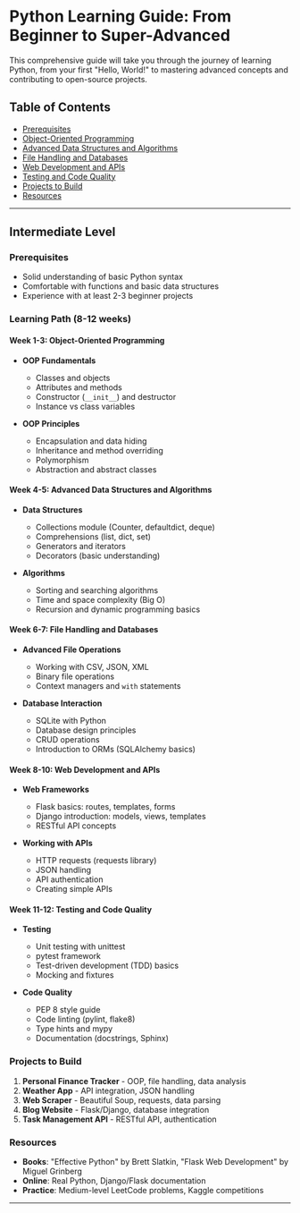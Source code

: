 # Python Learning Guide: From Beginner to Super-Advanced

This comprehensive guide will take you through the journey of learning Python, from your first "Hello, World!" to mastering advanced concepts and contributing to open-source projects.

## Table of Contents
- [Prerequisites](#prerequisites)
- [Object-Oriented Programming](#object-oriented-programming)
- [Advanced Data Structures and Algorithms](#advanced-data-structures-and-algorithms)
- [File Handling and Databases](#file-handling-and-databases)
- [Web Development and APIs](#web-development-and-apis)
- [Testing and Code Quality](#testing-and-code-quality)
- [Projects to Build](#projects-to-build)
- [Resources](#resources)
---


## Intermediate Level

### Prerequisites
- Solid understanding of basic Python syntax
- Comfortable with functions and basic data structures
- Experience with at least 2-3 beginner projects

### Learning Path (8-12 weeks)

#### Week 1-3: Object-Oriented Programming
- **OOP Fundamentals**
  - Classes and objects
  - Attributes and methods
  - Constructor (`__init__`) and destructor
  - Instance vs class variables

- **OOP Principles**
  - Encapsulation and data hiding
  - Inheritance and method overriding
  - Polymorphism
  - Abstraction and abstract classes

#### Week 4-5: Advanced Data Structures and Algorithms
- **Data Structures**
  - Collections module (Counter, defaultdict, deque)
  - Comprehensions (list, dict, set)
  - Generators and iterators
  - Decorators (basic understanding)

- **Algorithms**
  - Sorting and searching algorithms
  - Time and space complexity (Big O)
  - Recursion and dynamic programming basics

#### Week 6-7: File Handling and Databases
- **Advanced File Operations**
  - Working with CSV, JSON, XML
  - Binary file operations
  - Context managers and `with` statements

- **Database Interaction**
  - SQLite with Python
  - Database design principles
  - CRUD operations
  - Introduction to ORMs (SQLAlchemy basics)

#### Week 8-10: Web Development and APIs
- **Web Frameworks**
  - Flask basics: routes, templates, forms
  - Django introduction: models, views, templates
  - RESTful API concepts

- **Working with APIs**
  - HTTP requests (requests library)
  - JSON handling
  - API authentication
  - Creating simple APIs

#### Week 11-12: Testing and Code Quality
- **Testing**
  - Unit testing with unittest
  - pytest framework
  - Test-driven development (TDD) basics
  - Mocking and fixtures

- **Code Quality**
  - PEP 8 style guide
  - Code linting (pylint, flake8)
  - Type hints and mypy
  - Documentation (docstrings, Sphinx)

### Projects to Build
1. **Personal Finance Tracker** - OOP, file handling, data analysis
2. **Weather App** - API integration, JSON handling
3. **Web Scraper** - Beautiful Soup, requests, data parsing
4. **Blog Website** - Flask/Django, database integration
5. **Task Management API** - RESTful API, authentication

### Resources
- **Books**: "Effective Python" by Brett Slatkin, "Flask Web Development" by Miguel Grinberg
- **Online**: Real Python, Django/Flask documentation
- **Practice**: Medium-level LeetCode problems, Kaggle competitions

---